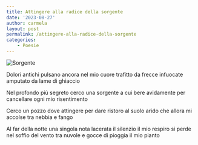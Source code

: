 ```yaml
---
title: Attingere alla radice della sorgente
date: '2023-08-27'
author: carmela
layout: post
permalink: /attingere-alla-radice-della-sorgente
categories:
    - Poesie
---
```


![Sorgente](/assets/img/2023/sorgente.jpg)

Dolori antichi
pulsano ancora
nel mio cuore
trafitto da frecce infuocate
amputato da lame di ghiaccio

Nel profondo più segreto
cerco una sorgente
a cui bere avidamente
per cancellare
ogni mio risentimento

Cerco un pozzo 
dove attingere
per dare ristoro 
al suolo arido
che allora mi accolse
tra nebbia e fango

Al far della notte
una singola nota
lacerata il silenzio
il mio respiro 
si perde nel soffio del vento 
tra nuvole 
e gocce di pioggia
il mio pianto
